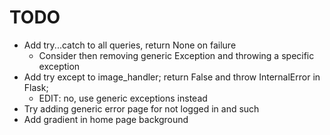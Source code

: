# TODO
- Add try...catch to all queries, return None on failure
  - Consider then removing generic Exception and throwing a specific exception
- Add try except to image_handler; return False and throw InternalError in Flask;
  - EDIT: no, use generic exceptions instead
- Try adding generic error page for not logged in and such
- Add gradient in home page background
